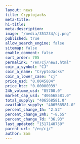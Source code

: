 ```yaml
---
layout: news
title: Cryptojacks
meta-title: 
h1-title: 
meta-description: 
image: "/media/351234/cj.png"
published: true
allow_search_engine: false
sitemap: false
enable_comment: false
sort_order: 705
permalink: "/en/cj/news.html"
coin_a_symbol: "CJ"
coin_a_name: "CryptoJacks"
coin_a_lower_case: "cj"
price_usd: "0.0045804"
price_btc: "0.00000039"
24h_volume_usd: "85700.0"
market_cap_usd: "406568581.0"
total_supply: "406568581.0"
available_supply: "406568581.0"
percent_change_1h: "2.52"
percent_change_24h: "-8.55"
percent_change_7d: "36.93"
last_updated: "1517140750"
parent-url: "/en/cj/"
author: Sam
---
```


